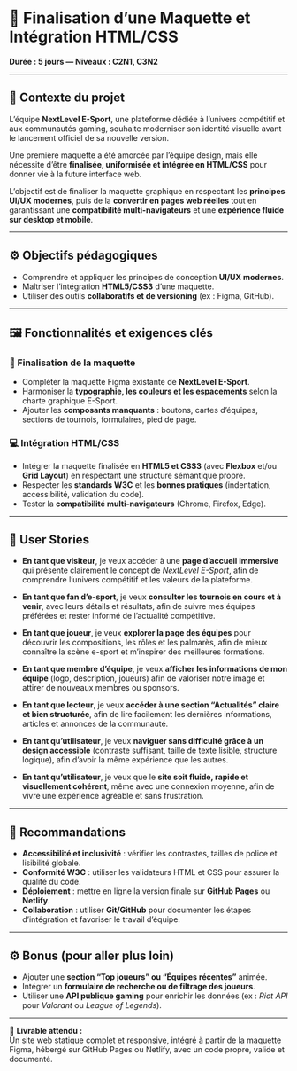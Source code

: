 # 🎯 Finalisation d’une Maquette et Intégration HTML/CSS

**Durée : 5 jours — Niveaux : C2N1, C3N2**

---

## 🧩 Contexte du projet

L’équipe **NextLevel E-Sport**, une plateforme dédiée à l’univers compétitif et aux communautés gaming, souhaite moderniser son identité visuelle avant le lancement officiel de sa nouvelle version.

Une première maquette a été amorcée par l’équipe design, mais elle nécessite d’être **finalisée, uniformisée et intégrée en HTML/CSS** pour donner vie à la future interface web.

L’objectif est de finaliser la maquette graphique en respectant les **principes UI/UX modernes**, puis de la **convertir en pages web réelles** tout en garantissant une **compatibilité multi-navigateurs** et une **expérience fluide sur desktop et mobile**.

---

## ⚙️ Objectifs pédagogiques

- Comprendre et appliquer les principes de conception **UI/UX modernes**.  
- Maîtriser l’intégration **HTML5/CSS3** d’une maquette.  
- Utiliser des outils **collaboratifs et de versioning** (ex : Figma, GitHub).  

---

## 🖼️ Fonctionnalités et exigences clés

### 🎨 Finalisation de la maquette

- Compléter la maquette Figma existante de **NextLevel E-Sport**.  
- Harmoniser la **typographie, les couleurs et les espacements** selon la charte graphique E-Sport.  
- Ajouter les **composants manquants** : boutons, cartes d’équipes, sections de tournois, formulaires, pied de page.  

### 💻 Intégration HTML/CSS

- Intégrer la maquette finalisée en **HTML5 et CSS3** (avec **Flexbox** et/ou **Grid Layout**) en respectant une structure sémantique propre.  
- Respecter les **standards W3C** et les **bonnes pratiques** (indentation, accessibilité, validation du code).  
- Tester la **compatibilité multi-navigateurs** (Chrome, Firefox, Edge).  

---

## 👥 User Stories

- **En tant que visiteur**, je veux accéder à une **page d’accueil immersive** qui présente clairement le concept de *NextLevel E-Sport*, afin de comprendre l’univers compétitif et les valeurs de la plateforme.  

- **En tant que fan d’e-sport**, je veux **consulter les tournois en cours et à venir**, avec leurs détails et résultats, afin de suivre mes équipes préférées et rester informé de l’actualité compétitive.  

- **En tant que joueur**, je veux **explorer la page des équipes** pour découvrir les compositions, les rôles et les palmarès, afin de mieux connaître la scène e-sport et m’inspirer des meilleures formations.  

- **En tant que membre d’équipe**, je veux **afficher les informations de mon équipe** (logo, description, joueurs) afin de valoriser notre image et attirer de nouveaux membres ou sponsors.  

- **En tant que lecteur**, je veux **accéder à une section “Actualités” claire et bien structurée**, afin de lire facilement les dernières informations, articles et annonces de la communauté.  

- **En tant qu’utilisateur**, je veux **naviguer sans difficulté grâce à un design accessible** (contraste suffisant, taille de texte lisible, structure logique), afin d’avoir la même expérience que les autres.  

- **En tant qu’utilisateur**, je veux que le **site soit fluide, rapide et visuellement cohérent**, même avec une connexion moyenne, afin de vivre une expérience agréable et sans frustration.  

---

## 🧠 Recommandations

- **Accessibilité et inclusivité** : vérifier les contrastes, tailles de police et lisibilité globale.  
- **Conformité W3C** : utiliser les validateurs HTML et CSS pour assurer la qualité du code.  
- **Déploiement** : mettre en ligne la version finale sur **GitHub Pages** ou **Netlify**.  
- **Collaboration** : utiliser **Git/GitHub** pour documenter les étapes d’intégration et favoriser le travail d’équipe.  

---

## ⚙️ Bonus (pour aller plus loin)

- Ajouter une **section “Top joueurs” ou “Équipes récentes”** animée.  
- Intégrer un **formulaire de recherche ou de filtrage des joueurs**.  
- Utiliser une **API publique gaming** pour enrichir les données (ex : *Riot API* pour *Valorant* ou *League of Legends*).  

---

📁 **Livrable attendu :**  
Un site web statique complet et responsive, intégré à partir de la maquette Figma, hébergé sur GitHub Pages ou Netlify, avec un code propre, valide et documenté.
